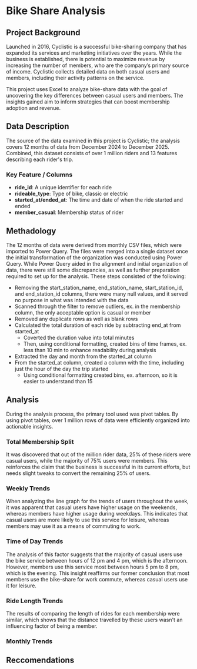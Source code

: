 # Bike Share Analysis 

## Project Background
Launched in 2016, Cyclistic is a successful bike-sharing company that has expanded its services and marketing initiatives over the years. While the business is established, there is potential to maximize revenue by increasing the number of members, who are the company’s primary source of income. Cyclistic collects detailed data on both casual users and members, including their activity patterns on the service.

This project uses Excel to analyze bike-share data with the goal of uncovering the key differences between casual users and members. The insights gained aim to inform strategies that can boost membership adoption and revenue. 

## Data Description 

The source of the data examined in this project is Cyclistic; the analysis covers 12 months of data from December 2024 to December 2025. Combined, this dataset consists of over 1 million riders and 13 features describing each rider's trip. 

### Key Feature / Columns
- **ride_id**: A unique identifier for each ride
- **rideable_type**: Type of bike, classic or electric
- **started_at/ended_at**: The time and date of when the ride started and ended
- **member_casual**: Membership status of rider

## Methadology 
The 12 months of data were derived from monthly CSV files, which were imported to Power Query. The files were merged into a single dataset once the initial transformation of the organization was conducted using Power Query. While Power Query aided in the alignment and initial organization of data, there were still some discrepancies, as well as further preparation required to set up for the analysis. These steps consisted of the following:

- Removing the start_station_name, end_station_name, start_station_id, and end_station_id columns, there were many null values, and it served no purpose in what was intended with the data
- Scanned through the filter to remove outliers, ex. in the membership column, the only acceptable option is casual or member
- Removed any duplicate rows as well as blank rows
- Calculated the total duration of each ride by subtracting end_at from started_at
  - Coverted the duration value into total minutes
  - Then, using conditional formatting, created bins of time frames, ex. less than 10 min to enhance readability during analysis
- Extracted the day and month from the started_at column
- From the started_at column, created a column with the time, including just the hour of the day the trip started
  - Using conditional formatting created bins, ex. afternoon, so it is easier to understand than 15

## Analysis
During the analysis process, the primary tool used was pivot tables. By using pivot tables, over 1 million rows of data were efficiently organized into actionable insights. 

### Total Membership Split 
It was discovered that out of the million rider data, 25% of these riders were casual users, while the majority of 75% users were members. This reinforces the claim that the business is successful in its current efforts, but needs slight tweaks to convert the remaining 25% of users. 

### Weekly Trends 
When analyzing the line graph for the trends of users throughout the week, it was apparent that casual users have higher usage on the weekends, whereas members have higher usage during weekdays. This indicates that casual users are more likely to use this service for leisure, whereas members may use it as a means of commuting to work.

### Time of Day Trends
The analysis of this factor suggests that the majority of casual users use the bike service between hours of 12 pm and 4 pm, which is the afternoon. However, members use this service most between hours 5 pm to 8 pm, which is the evening. This insight reaffirms our former conclusion that most members use the bike-share for work commute, whereas casual users use it for leisure. 

### Ride Length Trends
The results of comparing the length of rides for each membership were similar, which shows that the distance travelled by these users wasn't an influencing factor of being a member. 

### Monthly Trends

 

## Reccomendations 
